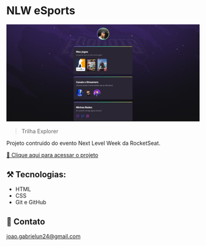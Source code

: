 # NLW eSports

![preview](./.github/preview.jpg)

> Trilha Explorer 

Projeto contruido do evento Next Level Week da RocketSeat.

[🔗 Clique aqui para acessar o projeto](https://devjoaogabriel.github.io/nlw-esports-explorer/)

## ⚒️ Tecnologias:

- HTML
- CSS
- Git e GitHub

## 🧡 Contato 

joao.gabrielun24@gmail.com